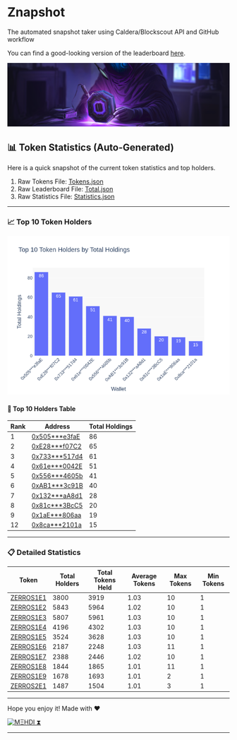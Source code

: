 
# Znapshot
The automated snapshot taker using Caldera/Blockscout API and GitHub workflow 

You can find a good-looking version of the leaderboard [here](https://leaderboard.agentzerro.com/).

![Banner](Assets/Banner.png)

## 📊 Token Statistics (Auto-Generated)

Here is a quick snapshot of the current token statistics and top holders.

1. Raw Tokens File: [Tokens.json](Tokens.json)
2. Raw Leaderboard File: [Total.json](Total.json)
3. Raw Statistics File: [Statistics.json](Statistics.json)

---

### 📈 Top 10 Token Holders

![Top Holders Chart](top_10_holders_chart.png)

#### 🔢 Top 10 Holders Table

| Rank | Address | Total Holdings |
|------|---------|----------------|
| 1 | [0x505***e3faE](https://explorer.zero.network/address/0x505216f954D09B868115B29F48cEabf5393e3faE) | 86 |
| 2 | [0xE28***f07C2](https://explorer.zero.network/address/0xE28033a9BD54202d5f2487dd2C8518F48f4f07C2) | 65 |
| 3 | [0x733***517d4](https://explorer.zero.network/address/0x733F6AEbf69D1B80B5B88859240cA155D50517d4) | 61 |
| 4 | [0x61e***0042E](https://explorer.zero.network/address/0x61e75a8583e5eCF2A6018b138D98Bfb64F30042E) | 51 |
| 5 | [0x556***4605b](https://explorer.zero.network/address/0x5564Caa789AD35E72b1612D1Bf78dD295b24605b) | 41 |
| 6 | [0xAB1***3c91B](https://explorer.zero.network/address/0xAB13211F8ACCA2Cdad9fBB06E97d8b936a83c91B) | 40 |
| 7 | [0x132***aA8d1](https://explorer.zero.network/address/0x132289F7788099b07C1D12a6bFF0a79e6d8aA8d1) | 28 |
| 8 | [0x81c***3BcC5](https://explorer.zero.network/address/0x81cF8aed4CD8eAD1a80cFf195f0162BE5b43BcC5) | 20 |
| 9 | [0x1aE***806aa](https://explorer.zero.network/address/0x1aE1F53F5006E3fb336a6d7E54c1c45aa55806aa) | 19 |
| 12 | [0x8ca***2101a](https://explorer.zero.network/address/0x8ca1Cd24Bd7A2386f523C36832D25E468072101a) | 15 |


---

### 📋 Detailed Statistics

| Token | Total Holders | Total Tokens Held | Average Tokens | Max Tokens | Min Tokens |
|-------|----------------|--------------------|----------------|-------------|-------------|
| [ZERROS1E1](https://highlight.xyz/mint/zero:0x87470544d0009cde93891a073822c03a6930f876:1) | 3800 | 3919 | 1.03 | 10 | 1 |
| [ZERROS1E2](https://highlight.xyz/mint/zero:0x572C9543574f581E6B1c0ac979B0bec2D094847A:1) | 5843 | 5964 | 1.02 | 10 | 1 |
| [ZERROS1E3](https://highlight.xyz/mint/zero:0x82Bc1E1706B8270e299E9AcEaE3d6BEE894780a1:1) | 5807 | 5961 | 1.03 | 10 | 1 |
| [ZERROS1E4](https://highlight.xyz/mint/zero:0x6def074f62A00c5FD466bCa3076d336A89BB4077:1) | 4196 | 4302 | 1.03 | 10 | 1 |
| [ZERROS1E5](https://highlight.xyz/mint/zero:0x306C4056a9e784E1B4Ce926a399Bf9ea72C1438D:1) | 3524 | 3628 | 1.03 | 10 | 1 |
| [ZERROS1E6](https://highlight.xyz/mint/zero:0x746627343D01376A599853143C2608617e027A8f:1) | 2187 | 2248 | 1.03 | 11 | 1 |
| [ZERROS1E7](https://highlight.xyz/mint/zero:0xc07d2E465b3661C07aDEe383f689112383e2f94d:1) | 2388 | 2446 | 1.02 | 10 | 1 |
| [ZERROS1E8](https://highlight.xyz/mint/zero:0x95ACc120760180ABC43123af0114Be544FcbD7f1:1) | 1844 | 1865 | 1.01 | 11 | 1 |
| [ZERROS1E9](https://highlight.xyz/mint/zero:0x5be47Faa559104A33B53bCb426Ab2f3C42e4374c:1) | 1678 | 1693 | 1.01 | 2 | 1 |
| [ZERROS2E1](https://highlight.xyz/mint/zero:0xF4AAC6C9657E0d508c9351478B75c19Ad3f177cD:1) | 1487 | 1504 | 1.01 | 3 | 1 |


---

Hope you enjoy it!
Made with ❤️

[![MΞHDI ⧗](https://img.shields.io/badge/M%CE%9EHDI-Zerion-darkblue)](https://link.zerion.io/)

---
